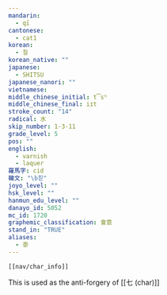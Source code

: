```yaml
---
mandarin:
  - qī
cantonese:
  - cat1
korean:
  - 칠
korean_native: ""
japanese:
  - SHITSU
japanese_nanori: ""
vietnamese:
middle_chinese_initial: t͡sʰ
middle_chinese_final: iɪt
stroke_count: "14"
radical: 水
skip_number: 1-3-11
grade_level: 5
pos: ""
english:
  - varnish
  - laquer
羅馬字: cid
韓文: "\b칟"
joyo_level: ""
hsk_level: ""
hanmun_edu_level: ""
danayo_id: 5052
mc_id: 1720
graphemic_classification: 會意
stand_in: "TRUE"
aliases:
  - 桼
---
```

```meta-bind-embed
[[nav/char_info]]
```
This is used as the anti-forgery of [[七 (char)]]